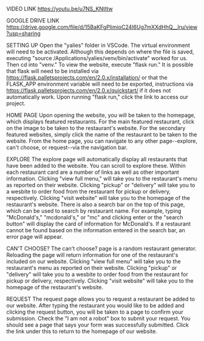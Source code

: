 VIDEO LINK
https://youtu.be/u7NS_KNtItw

GOOGLE DRIVE LINK
https://drive.google.com/file/d/15BaKFgPlimioC24I6Ug7mXXdHhQ__lru/view?usp=sharing

SETTING UP
Open the "yalies" folder in VSCode. The virtual environment will need to be activated. Although this depends on where the file is saved, executing "source /Applications/yalies/venv/bin/activate" worked for us. Then cd into "venv." To view the website, execute "flask run." It is possible that flask will need to be installed via https://flask.palletsprojects.com/en/2.0.x/installation/ or that the FLASK_APP environment variable will need to be exported, instructions via https://flask.palletsprojects.com/en/2.0.x/quickstart/ if it does not automatically work. Upon running "flask run," click the link to access our project.

HOME PAGE
Upon opening the website, you will be taken to the homepage, which displays featured restaurants. For the main featured restaurant, click on the image to be taken to the restaurant's website. For the secondary featured websites, simply click the name of the restaurant to be taken to the website. From the home page, you can navigate to any other page--explore, can't choose, or request--via the navigation bar.

EXPLORE
The explore page will automatically display all restaurants that have been added to the website. You can scroll to explore these. Within each restaurant card are a number of links as well as other important information. Clicking "view full menu," will take you to the restaurant's menu as reported on their website. Clicking "pickup" or "delivery" will take you to a wesbite to order food from the restaurant for pickup or delivery, respectively. Clicking "visit website" will take you to the homepage of the restaurant's website. There is also a search bar on the top of this page, which can be used to search by restaurant name. For example, typing "McDonald's," "mcdonald's," or "mc" and clicking enter or the "search button" will display the card of information for McDonald's. If a restaurant cannot be found based on the information entered in the search bar, an error page will appear.

CAN'T CHOOSE?
The can't choose? page is a random restaurant generator. Reloading the page will return information for one of the restaurant's included on our website. Clicking "view full menu" will take you to the restaurant's menu as reported on their website. Clicking "pickup" or "delivery" will take you to a wesbite to order food from the restaurant for pickup or delivery, respectively. Clicking "visit website" will take you to the homepage of the restaurant's website. 

REQUEST
The request page allows you to request a restaurant be added to our website. After typing the restaurant you would like to be added and clicking the request button, you will be taken to a page to confirm your submission. Check the "I am not a robot" box to submit your request. You should see a page that says your form was successfully submitted. Click the link under this to return to the homepage of our website.